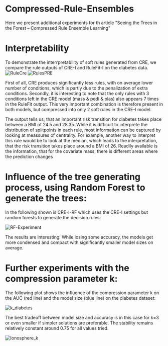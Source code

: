 
# Compressed-Rule-Ensembles
Here we present additional experiments for th article "Seeing the Trees in the Forest – Compressed Rule Ensemble Learning"

# Interpretability

To demonstrate the interrpretability of soft rules generated from CRE, we compare the rule outputs of CRE-I and RuleFit-I on the diabetes data.
![RuleCre](https://user-images.githubusercontent.com/88620679/128714592-25eb0992-20ac-4769-b20b-53872901ef5c.PNG)
![RulesPRE](https://user-images.githubusercontent.com/88620679/128714606-58a96491-e05c-4b39-8aae-27ddc40b5982.PNG)

First of all, CRE produces significantly less rules, with on average lower number of conditions, which is partly due to the penalization of extra conditions. Secondly, it is interesting to note that the only rules with 3 conditions left in the CRE model (mass & pedi & plas) also appears 7 times in the RuleFit output. This very important combination is therefore present in both models, but compressed into only 2 soft rules in the CRE-I model.

The output tells us, that an important risk transition for diabetes takes place between a BMI of 24.5 and 28.35. While it is difficult to interprete the distribution of splitpoints in each rule, most information can be captured by looking at meassures of centrality. For example, another way to interpret this rule would be to look at the median, which leads to the interpretation, that the risk transition takes place around a BMI of 26. Readily available is the information, that for the covariate mass, there is different areas where the prediction changes

# Influence of the tree generating process, using Random Forest to generate the trees:
In the following shown is CRE-I-RF which uses the CRE-I settings but random forests to generate the decision rules:

![RF-Experiment](https://user-images.githubusercontent.com/88620679/128699574-b8ff757d-9df4-4b7e-84d9-cd4faa3aa45b.png)

The results are interesting: While losing some accuracy, the models get more condensed and compact with significantly smaller model sizes on average.

# Further experiments with the compression parameter k:

The following plot shows the influence of the compression parameter k on the AUC (red line) and the model size (blue line) on the diabetes dataset:


![k_diabetes](https://user-images.githubusercontent.com/88620679/128712259-824b9021-3dc3-40c9-8e88-f987409e8d24.png)

The best tradeoff between model size and accuracy is in this case for k=3 or even smaller if simpler solutions are preferable. The stability remains relatively constant around 0.75 for all values tried.

![Ionosphere_k](https://user-images.githubusercontent.com/88620679/128718570-57f3c086-e0c3-42dd-a5a1-29f91721ec77.png)
